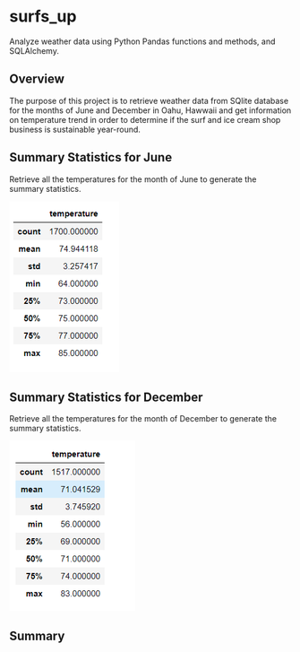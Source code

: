 # surfs_up

Analyze weather data  using Python Pandas functions and methods, and SQLAlchemy.

## Overview 

The purpose of this project is to retrieve weather data from SQlite database for the months of June and December in Oahu, Hawwaii and get information on temperature trend in order to determine if the surf and ice cream shop business is sustainable year-round.


## Summary Statistics for June

Retrieve all the temperatures for the month of June to generate the summary statistics.

![June_temp_stat](https://github.com/assaci/surfs_up/blob/main/June_temp_stat.PNG?raw=true)


## Summary Statistics for December

Retrieve all the temperatures for the month of December to generate the summary statistics.

![Dec_Temp_stat](https://github.com/assaci/surfs_up/blob/main/Dec_Temp_stat.PNG?raw=true)

## Summary
